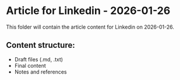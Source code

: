 # Article for Linkedin - 2026-01-26

This folder will contain the article content for Linkedin on 2026-01-26.

## Content structure:
- Draft files (.md, .txt)
- Final content
- Notes and references
